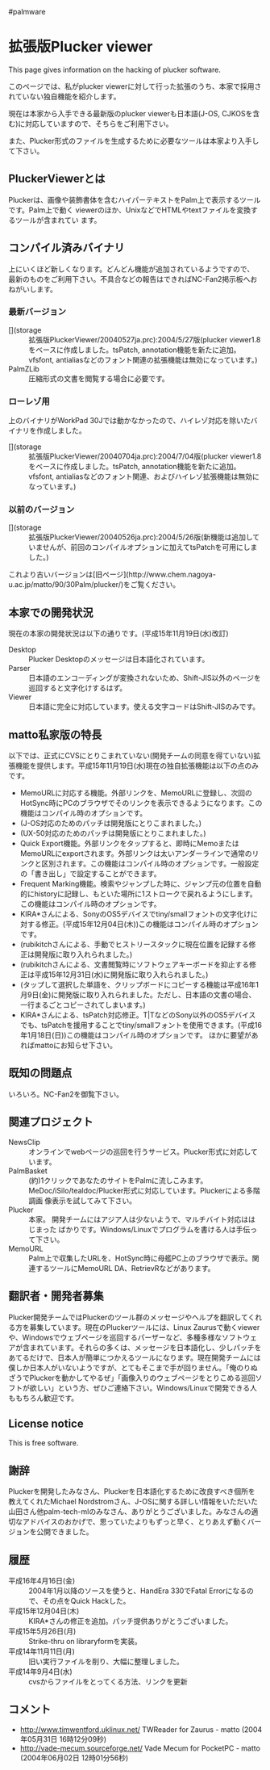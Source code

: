 #palmware




# 拡張版Plucker viewer

This page gives information on the hacking of plucker software. 



このページでは、私がplucker viewerに対して行った拡張のうち、本家で採用されていない独自機能を紹介します。



現在は本家から入手できる最新版のplucker viewerも日本語(J-OS, CJKOSを含む)に対応していますので、そちらをご利用下さい。

また、Plucker形式のファイルを生成するために必要なツールは本家より入手して下さい。


## PluckerViewerとは

Pluckerは、画像や装飾書体を含むハイパーテキストをPalm上で表示するツールです。Palm上で動く viewerのほか、UnixなどでHTMLやtextファイルを変換するツールが含まれてい ます。


## コンパイル済みバイナリ

上にいくほど新しくなります。どんどん機能が追加されているようですので、 最新のものをご利用下さい。不具合などの報告はできればNC-Fan2掲示板へおねがいします。


### 最新バージョン

<dl>
  <dt>[](storage</dt><dd>拡張版PluckerViewer/20040527ja.prc):2004/5/27版(plucker viewer1.8をベースに作成しました。tsPatch, annotation機能を新たに追加。vfsfont, antialiasなどのフォント関連の拡張機能は無効になっています。)
</dd>
  <dt>PalmZLib</dt><dd>圧縮形式の文書を閲覧する場合に必要です。
</dd>
</dl>

### ローレゾ用

上のバイナリがWorkPad 30Jでは動かなかったので、ハイレゾ対応を除いたバイナリを作成しました。

<dl>
  <dt>[](storage</dt><dd>拡張版PluckerViewer/20040704ja.prc):2004/7/04版(plucker viewer1.8をベースに作成しました。tsPatch, annotation機能を新たに追加。vfsfont, antialiasなどのフォント関連、およびハイレゾ拡張機能は無効になっています。)
</dd>
</dl>

### 以前のバージョン

<dl>
  <dt>[](storage</dt><dd>拡張版PluckerViewer/20040526ja.prc):2004/5/26版(新機能は追加していませんが、前回のコンパイルオプションに加えてtsPatchを可用にしました。)
</dd>
</dl>
これより古いバージョンは[旧ページ](http://www.chem.nagoya-u.ac.jp/matto/90/30Palm/plucker/)をご覧ください。


## 本家での開発状況

現在の本家の開発状況は以下の通りです。(平成15年11月19日(水)改訂)

<dl>
  <dt>Desktop</dt><dd>Plucker Desktopのメッセージは日本語化されています。
</dd>
  <dt>Parser</dt><dd>日本語のエンコーディングが変換されないため、Shift-JIS以外のページを巡回すると文字化けするはず。
</dd>
  <dt>Viewer</dt><dd>日本語に完全に対応しています。使える文字コードはShift-JISのみです。
</dd>
</dl>



## matto私家版の特長

以下では、正式にCVSにとりこまれていない(開発チームの同意を得ていない)拡張機能を提供します。平成15年11月19日(水)現在の独自拡張機能は以下の点のみです。

* MemoURLに対応する機能。外部リンクを、MemoURLに登録し、次回のHotSync時にPCのブラウザでそのリンクを表示できるようになります。この機能はコンパイル時のオプションです。
* (J-OS対応のためのパッチは開発版にとりこまれました。)
* (UX-50対応のためのパッチは開発版にとりこまれました。)
* Quick Export機能。外部リンクをタップすると、即時にMemoまたはMemoURLにexportされます。外部リンクは太いアンダーラインで通常のリンクと区別されます。この機能はコンパイル時のオプションです。一般設定の「書き出し」で設定することができます。
* Frequent Marking機能。検索やジャンプした時に、ジャンプ元の位置を自動的にhistoryに記録し、もといた場所に1ストロークで戻れるようにします。この機能はコンパイル時のオプションです。
* KIRA*さんによる、SonyのOS5デバイスでtiny/smallフォントの文字化けに対する修正。(平成15年12月04日(木))この機能はコンパイル時のオプションです。
* (rubikitchさんによる、手動でヒストリースタックに現在位置を記録する修正は開発版に取り入れられました。)
* (rubikitchさんによる、文書閲覧時にソフトウェアキーボードを抑止する修正は平成15年12月31日(水)に開発版に取り入れられました。)
* (タップして選択した単語を、クリップボードにコピーする機能は平成16年1月9日(金)に開発版に取り入れられました。ただし、日本語の文書の場合、一行まるごとコピーされてしまいます。)
* KIRA*さんによる、tsPatch対応修正。T|TなどのSony以外のOS5デバイスでも、tsPatchを援用することでtiny/smallフォントを使用できます。(平成16年1月18日(日))この機能はコンパイル時のオプションです。
ほかに要望があればmattoにお知らせ下さい。




## 既知の問題点

いろいろ。NC-Fan2を御覧下さい。




## 関連プロジェクト



<dl>
  <dt>NewsClip</dt><dd> オンラインでwebページの巡回を行うサービス。Plucker形式に対応しています。
</dd>
  <dt>PalmBasket</dt><dd> (約)1クリックであなたのサイトをPalmに流しこみます。 MeDoc/iSilo/tealdoc/Plucker形式に対応しています。Pluckerによる多階調画 像表示を試してみて下さい。
</dd>
  <dt>Plucker</dt><dd> 本家。  開発チームにはアジア人は少ないようで、マルチバイト対応ははじまった  ばかりです。Windows/Linuxでプログラムを書ける人は手伝って下さい。
</dd>
  <dt>MemoURL</dt><dd>Palm上で収集したURLを、HotSync時に母艦PC上のブラウザで表示。関連するツールにMemoURL DA、RetrievRなどがあります。
</dd>
</dl>
<!-- :るびきちさんのplucker関連情報のページ。:必見。 -->

## 翻訳者・開発者募集

Plucker開発チームではPluckerのツール群のメッセージやヘルプを翻訳してくれる方を募集しています。現在のPluckerツールには、Linux Zaurusで動くviewerや、Windowsでウェブページを巡回するパーザーなど、多種多様なソフトウェアが含まれています。それらの多くは、メッセージを日本語化し、少しパッチをあてるだけで、日本人が簡単につかえるツールになります。現在開発チームには僕しか日本人がいないようですが、とてもそこまで手が回りません。「俺のりぬざうでPluckerを動かしてやるぜ」「画像入りのウェブページをとりこめる巡回ソフトが欲しい」という方、ぜひご連絡下さい。Windows/Linuxで開発できる人ももちろん歓迎です。








## License notice

This is free software.




## 謝辞

Pluckerを開発したみなさん、Pluckerを日本語化するために改良すべき個所を 教えてくれたMichael Nordstromさん、J-OSに関する詳しい情報をいただいた 山田さん他palm-tech-mlのみなさん、ありがとうございました。みなさんの適 切なアドバイスのおかげで、思っていたよりもずっと早く、とりあえず動くバー ジョンを公開できました。




## 履歴

<dl>
  <dt>平成16年4月16日(金)</dt><dd>2004年1月以降のソースを使うと、HandEra 330でFatal Errorになるので、その点をQuick Hackした。
</dd>
  <dt>平成15年12月04日(木)</dt><dd>KIRA*さんの修正を追加。パッチ提供ありがとうございました。
</dd>
  <dt>平成15年5月26日(月)</dt><dd>Strike-thru on libraryformを実装。
</dd>
  <dt>平成14年11月11日(月)</dt><dd>旧い実行ファイルを削り、大幅に整理しました。
</dd>
  <dt>平成14年9月4日(水)</dt><dd>cvsからファイルをとってくる方法、リンクを更新
</dd>
</dl>



## コメント

* http://www.timwentford.uklinux.net/ TWReader for Zaurus - matto (2004年05月31日 16時12分09秒)
* http://vade-mecum.sourceforge.net/ Vade Mecum for PocketPC - matto (2004年06月02日 12時01分56秒)





